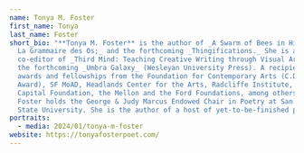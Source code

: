 ```yaml
---
name: Tonya M. Foster
first_name: Tonya
last_name: Foster
short_bio: "**Tonya M. Foster** is the author of _A Swarm of Bees in High Court;
  La Grammaire des Os;_ and the forthcoming _Thingifications._ She is a
  co-editor of _Third Mind: Teaching Creative Writing through Visual Arts;_ and
  the forthcoming _Umbra Galaxy_ (Wesleyan University Press). A recipient of
  awards and fellowships from the Foundation for Contemporary Arts (C.D. Wright
  Award), SF MoAD, Headlands Center for the Arts, Radcliffe Institute, Creative
  Capital Foundation, the Mellon and the Ford Foundations, among others, Dr.
  Foster holds the George & Judy Marcus Endowed Chair in Poetry at San Francisco
  State University. She is the author of a host of yet-to-be-finished projects."
portraits:
  - media: 2024/01/tonya-m-foster
website: https://tonyafosterpoet.com/
---
```

